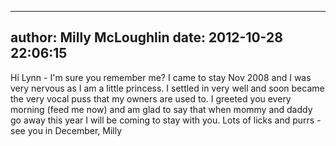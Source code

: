 
---
author: Milly McLoughlin
date: 2012-10-28 22:06:15
---
Hi Lynn - I'm sure you remember me? I came to stay Nov 2008 and I was very nervous as I am a little princess. I settled in very well and soon became the very vocal puss that my owners are used to. I greeted you every morning (feed me now) and am glad to say that when mommy and daddy go away this year I will be coming to stay with you.
Lots of licks and purrs - see you in December, Milly

